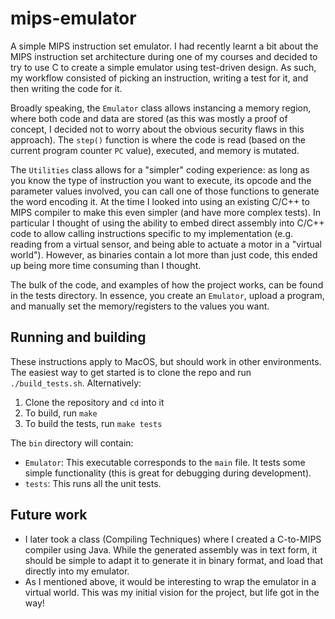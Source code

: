 # mips-emulator

A simple MIPS instruction set emulator. I had recently learnt a bit about the MIPS instruction set architecture
during one of my courses and decided to try to use C to create a simple emulator using test-driven design.
As such, my workflow consisted of picking an instruction, writing a test for it, and then writing the code for it.

Broadly speaking, the `Emulator` class allows instancing a memory region, where both code and data are stored
(as this was mostly a proof of concept, I decided not to worry about the obvious security flaws in this approach).
The `step()` function is where the code is read (based on the current program counter `PC` value), executed, and
memory is mutated.

The `Utilities` class allows for a "simpler" coding experience: as long as you know the type of instruction you
want to execute, its opcode and the parameter values involved, you can call one of those functions to generate the
word encoding it.
At the time I looked into using an existing C/C++ to MIPS compiler to make this even simpler (and have more complex
tests). In particular I thought of using the ability to embed direct assembly into C/C++ code to allow calling
instructions specific to my implementation (e.g. reading from a virtual sensor, and being able to actuate a motor
in a "virtual world").
However, as binaries contain a lot more than just code, this ended up being more time consuming than I thought.

The bulk of the code, and examples of how the project works, can be found
in the tests directory. In essence, you create an `Emulator`, upload
a program, and manually set the memory/registers to the values you want.

## Running and building

These instructions apply to MacOS, but should work in other environments. The easiest way to get started is to
clone the repo and run `./build_tests.sh`. Alternatively:

1. Clone the repository and `cd` into it
2. To build, run `make`
3. To build the tests, run `make tests`

The `bin` directory will contain:
- `Emulator`: This executable corresponds to the `main` file. It tests some simple functionality (this is 
great for debugging during development).
- `tests`: This runs all the unit tests.

## Future work

- I later took a class (Compiling Techniques) where I created a C-to-MIPS compiler using Java. While the generated
assembly was in text form, it should be simple to adapt it to generate it in binary format, and load that directly
into my emulator.
- As I mentioned above, it would be interesting to wrap the emulator in a virtual world. This was my initial vision
for the project, but life got in the way!
